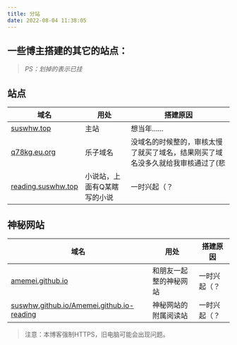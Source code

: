 ```yaml
---
title: 分站
date: 2022-08-04 11:38:05
---
```

## 一些博主搭建的其它的站点：

> *PS：划掉的表示已挂*

## 站点


| 域名 | 用处 | 搭建原因 |
| --- | --- | --- |
| <a href="https://suswhw.top">suswhw.top</a> | 主站 | 想当年...... |
| <a href="https://q78kg.eu.org">q78kg.eu.org</a> | 乐子域名 | 没域名的时候整的，审核太慢了就买了域名，结果刚买了域名没多久就给我审核通过了(悲 |
| <a href="https://reading.suswhw.top">reading.suswhw.top</a> | 小说站，上面有Q某瞎写的小说 | 一时兴起（？ |


## 神秘网站

| 域名 | 用处| 搭建原因 |
| --- | --- | --- |
| <a href="https://amemei.github.io">amemei.github.io</a> | 和朋友一起整的神秘网站 | 一时兴起（？ |
| <a href="https://suswhw.github.io/Amemei.github.io-reading">suswhw.github.io/Amemei.github.io-reading</a> | 神秘网站的附属阅读站 | 一时兴起（？ |

> 注意：本博客强制HTTPS，旧电脑可能会出现问题。

<style>
#article-container a:not(.post-meta__tags):not(img):not(a[data-fancybox]):hover{
    border-radius: 6px;
    background-color: #425aef;
    text-decoration: none!important;
    color:#fff!important;
    border:none;
    box-shadow: #dadada 0 0 8px 2px;
}
#article-container a:not(.post-meta__tags):not(.headerlink):not(a[data-fancybox]){
    /* padding:0 2px; */
    /* text-decoration: 1px solid #425aef; */
    /* text-decoration: underline; */
    border-bottom: 2px solid #425aef;
    color:var(--font-color);
    padding:4px
}
</style>
